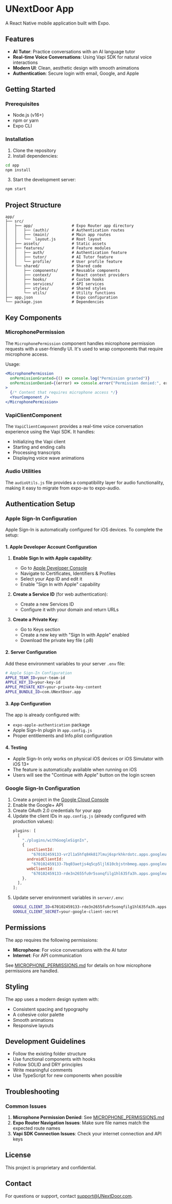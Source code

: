 # UNextDoor App

A React Native mobile application built with Expo.

## Features

- **AI Tutor**: Practice conversations with an AI language tutor
- **Real-time Voice Conversations**: Using Vapi SDK for natural voice interactions
- **Modern UI**: Clean, aesthetic design with smooth animations
- **Authentication**: Secure login with email, Google, and Apple

## Getting Started

### Prerequisites

- Node.js (v16+)
- npm or yarn
- Expo CLI

### Installation

1. Clone the repository
2. Install dependencies:

```bash
cd app
npm install
```

3. Start the development server:

```bash
npm start
```

## Project Structure

```
app/
├── src/
│   ├── app/                 # Expo Router app directory
│   │   ├── (auth)/          # Authentication routes
│   │   ├── (main)/          # Main app routes
│   │   └── _layout.js       # Root layout
│   ├── assets/              # Static assets
│   ├── features/            # Feature modules
│   │   ├── auth/            # Authentication feature
│   │   ├── tutor/           # AI Tutor feature
│   │   └── profile/         # User profile feature
│   └── shared/              # Shared code
│       ├── components/      # Reusable components
│       ├── context/         # React context providers
│       ├── hooks/           # Custom hooks
│       ├── services/        # API services
│       ├── styles/          # Shared styles
│       └── utils/           # Utility functions
├── app.json                 # Expo configuration
└── package.json             # Dependencies
```

## Key Components

### MicrophonePermission

The `MicrophonePermission` component handles microphone permission requests with a user-friendly UI. It's used to wrap components that require microphone access.

Usage:

```jsx
<MicrophonePermission
  onPermissionGranted={() => console.log("Permission granted")}
  onPermissionDenied={(error) => console.error("Permission denied:", error)}
>
  {/* Content that requires microphone access */}
  <YourComponent />
</MicrophonePermission>
```

### VapiClientComponent

The `VapiClientComponent` provides a real-time voice conversation experience using the Vapi SDK. It handles:

- Initializing the Vapi client
- Starting and ending calls
- Processing transcripts
- Displaying voice wave animations

### Audio Utilities

The `audioUtils.js` file provides a compatibility layer for audio functionality, making it easy to migrate from expo-av to expo-audio.

## Authentication Setup

### Apple Sign-In Configuration

Apple Sign-In is automatically configured for iOS devices. To complete the setup:

#### 1. Apple Developer Account Configuration

1. **Enable Sign In with Apple capability**:

   - Go to [Apple Developer Console](https://developer.apple.com/account/)
   - Navigate to Certificates, Identifiers & Profiles
   - Select your App ID and edit it
   - Enable "Sign In with Apple" capability

2. **Create a Service ID** (for web authentication):

   - Create a new Services ID
   - Configure it with your domain and return URLs

3. **Create a Private Key**:
   - Go to Keys section
   - Create a new key with "Sign In with Apple" enabled
   - Download the private key file (.p8)

#### 2. Server Configuration

Add these environment variables to your server `.env` file:

```bash
# Apple Sign-In Configuration
APPLE_TEAM_ID=your-team-id
APPLE_KEY_ID=your-key-id
APPLE_PRIVATE_KEY=your-private-key-content
APPLE_BUNDLE_ID=com.UNextDoor.app
```

#### 3. App Configuration

The app is already configured with:

- `expo-apple-authentication` package
- Apple Sign-In plugin in `app.config.js`
- Proper entitlements and Info.plist configuration

#### 4. Testing

- Apple Sign-In only works on physical iOS devices or iOS Simulator with iOS 13+
- The feature is automatically available when running on iOS
- Users will see the "Continue with Apple" button on the login screen

### Google Sign-In Configuration

1. Create a project in the [Google Cloud Console](https://console.cloud.google.com/)
2. Enable the Google+ API
3. Create OAuth 2.0 credentials for your app
4. Update the client IDs in `app.config.js` (already configured with production values):
   ```javascript
   plugins: [
     [
       "./plugins/withGoogleSignIn",
       {
         iosClientId:
           "670102459133-vr2l1a5hfq84k817lmuj6sprkhkrdotc.apps.googleusercontent.com",
         androidClientId:
           "670102459133-7bq03aetjs4q5cp5ljl610cbjstnbmeg.apps.googleusercontent.com",
         webClientId:
           "670102459133-rde3n2655fu9r5sonqfilg1hl635fa3h.apps.googleusercontent.com",
       },
     ],
   ];
   ```
5. Update server environment variables in `server/.env`:
   ```bash
   GOOGLE_CLIENT_ID=670102459133-rde3n2655fu9r5sonqfilg1hl635fa3h.apps.googleusercontent.com
   GOOGLE_CLIENT_SECRET=your-google-client-secret
   ```

## Permissions

The app requires the following permissions:

- **Microphone**: For voice conversations with the AI tutor
- **Internet**: For API communication

See [MICROPHONE_PERMISSIONS.md](./src/docs/MICROPHONE_PERMISSIONS.md) for details on how microphone permissions are handled.

## Styling

The app uses a modern design system with:

- Consistent spacing and typography
- A cohesive color palette
- Smooth animations
- Responsive layouts

## Development Guidelines

- Follow the existing folder structure
- Use functional components with hooks
- Follow SOLID and DRY principles
- Write meaningful comments
- Use TypeScript for new components when possible

## Troubleshooting

### Common Issues

1. **Microphone Permission Denied**: See [MICROPHONE_PERMISSIONS.md](./src/docs/MICROPHONE_PERMISSIONS.md)
2. **Expo Router Navigation Issues**: Make sure file names match the expected route names
3. **Vapi SDK Connection Issues**: Check your internet connection and API keys

## License

This project is proprietary and confidential.

## Contact

For questions or support, contact [support@UNextDoor.com](mailto:support@UNextDoor.com).
